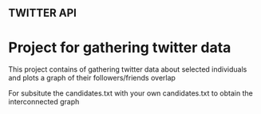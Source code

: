 ## TWITTER API

# Project for gathering twitter data

This project contains of gathering twitter data about selected individuals and plots a graph of their followers/friends overlap

For subsitute the candidates.txt with your own candidates.txt to obtain the interconnected graph
